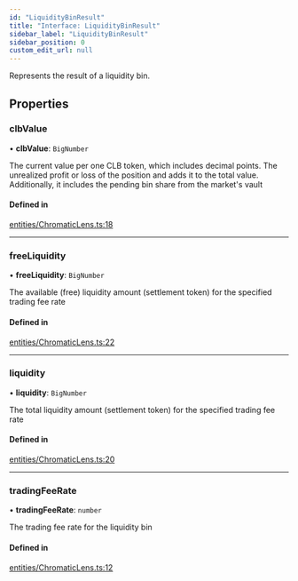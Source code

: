 ```yaml
---
id: "LiquidityBinResult"
title: "Interface: LiquidityBinResult"
sidebar_label: "LiquidityBinResult"
sidebar_position: 0
custom_edit_url: null
---
```


Represents the result of a liquidity bin.

## Properties

### clbValue

• **clbValue**: `BigNumber`

The current value per one CLB token, which includes decimal points.
The unrealized profit or loss of the position and adds it to the total value.
Additionally, it includes the pending bin share from the market's vault

#### Defined in

[entities/ChromaticLens.ts:18](https://github.com/chromatic-protocol/sdk/blob/63af47a/packages/sdk-ethers-v5/src/entities/ChromaticLens.ts#L18)

___

### freeLiquidity

• **freeLiquidity**: `BigNumber`

The available (free) liquidity amount (settlement token) for the specified trading fee rate

#### Defined in

[entities/ChromaticLens.ts:22](https://github.com/chromatic-protocol/sdk/blob/63af47a/packages/sdk-ethers-v5/src/entities/ChromaticLens.ts#L22)

___

### liquidity

• **liquidity**: `BigNumber`

The total liquidity amount (settlement token) for the specified trading fee rate

#### Defined in

[entities/ChromaticLens.ts:20](https://github.com/chromatic-protocol/sdk/blob/63af47a/packages/sdk-ethers-v5/src/entities/ChromaticLens.ts#L20)

___

### tradingFeeRate

• **tradingFeeRate**: `number`

The trading fee rate for the liquidity bin

#### Defined in

[entities/ChromaticLens.ts:12](https://github.com/chromatic-protocol/sdk/blob/63af47a/packages/sdk-ethers-v5/src/entities/ChromaticLens.ts#L12)
